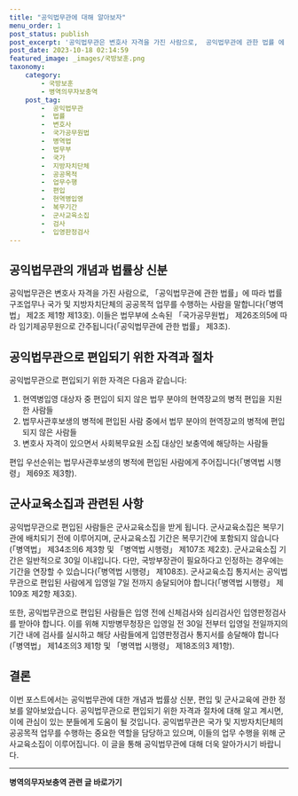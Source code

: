 ```yaml
---
title: "공익법무관에 대해 알아보자"
menu_order: 1
post_status: publish
post_excerpt: '공익법무관은 변호사 자격을 가진 사람으로,  공익법무관에 관한 법률 에 따라 법률구조업무나 국가 및 지방자치단체의 공공목적 업무를 수행하는 사람을 말합니다  병역법  제2조 제1항 제13호 . 이들은 법무부에 소속된  국가공무원법  제26조의5에 따라 임기제공무원으로 간주됩니다  공익법무관에 관한 법률  제3조 .'
post_date: 2023-10-18 02:14:59
featured_image: _images/국방보훈.png
taxonomy:
    category:
        - 국방보훈
        - 병역의무자보충역
    post_tag:
        -  공익법무관
        -  법률
        -  변호사
        -  국가공무원법
        -  병역법
        -  법무부
        -  국가
        -  지방자치단체
        -  공공목적
        -  업무수행
        -  편입
        -  현역병입영
        -  복무기간
        -  군사교육소집
        -  검사
        -  입영판정검사
---
```





##   공익법무관의 개념과 법률상 신분

공익법무관은 변호사 자격을 가진 사람으로, 「공익법무관에 관한 법률」에 따라 법률구조업무나 국가 및 지방자치단체의 공공목적 업무를 수행하는 사람을 말합니다(「병역법」 제2조 제1항 제13호). 이들은 법무부에 소속된 「국가공무원법」 제26조의5에 따라 임기제공무원으로 간주됩니다(「공익법무관에 관한 법률」 제3조).

##   공익법무관으로 편입되기 위한 자격과 절차

공익법무관으로 편입되기 위한 자격은 다음과 같습니다:

1. 현역병입영 대상자 중 편입이 되지 않은 법무 분야의 현역장교의 병적 편입을 지원한 사람들
2. 법무사관후보생의 병적에 편입된 사람 중에서 법무 분야의 현역장교의 병적에 편입되지 않은 사람들
3. 변호사 자격이 있으면서 사회복무요원 소집 대상인 보충역에 해당하는 사람들

편입 우선순위는 법무사관후보생의 병적에 편입된 사람에게 주어집니다(「병역법 시행령」 제69조 제3항).

##   군사교육소집과 관련된 사항

공익법무관으로 편입된 사람들은 군사교육소집을 받게 됩니다. 군사교육소집은 복무기관에 배치되기 전에 이루어지며, 군사교육소집 기간은 복무기간에 포함되지 않습니다(「병역법」 제34조의6 제3항 및 「병역법 시행령」 제107조 제2호). 군사교육소집 기간은 일반적으로 30일 이내입니다. 다만, 국방부장관이 필요하다고 인정하는 경우에는 기간을 연장할 수 있습니다(「병역법 시행령」 제108조). 군사교육소집 통지서는 공익법무관으로 편입된 사람에게 입영일 7일 전까지 송달되어야 합니다(「병역법 시행령」 제109조 제2항 제3호).

또한, 공익법무관으로 편입된 사람들은 입영 전에 신체검사와 심리검사인 입영판정검사를 받아야 합니다. 이를 위해 지방병무청장은 입영일 전 30일 전부터 입영일 전일까지의 기간 내에 검사를 실시하고 해당 사람들에게 입영판정검사 통지서를 송달해야 합니다(「병역법」 제14조의3 제1항 및 「병역법 시행령」 제18조의3 제1항).

## 결론

이번 포스트에서는 공익법무관에 대한 개념과 법률상 신분, 편입 및 군사교육에 관한 정보를 알아보았습니다. 공익법무관으로 편입되기 위한 자격과 절차에 대해 알고 계시면, 이에 관심이 있는 분들에게 도움이 될 것입니다. 공익법무관은 국가 및 지방자치단체의 공공목적 업무를 수행하는 중요한 역할을 담당하고 있으며, 이들의 업무 수행을 위해 군사교육소집이 이루어집니다.  이 글을 통해 공익법무관에 대해 더욱 알아가시기 바랍니다.
<!-- wp:separator -->
<hr class="wp-block-separator has-alpha-channel-opacity"/>
<!-- /wp:separator -->

<!-- wp:group {"backgroundColor":"base","layout":{"type":"constrained"}} -->
<div class="wp-block-group has-base-background-color has-background"><!-- wp:paragraph {"align":"center","fontSize":"medium"} -->
<p class="has-text-align-center has-large-font-size"><strong>병역의무자보충역 관련 글 바로가기</strong></p>
<!-- /wp:paragraph -->


<!-- wp:latest-posts
{"categories":[{"id":9045,"count":19,"description":"","link":"https://uknowlaw.com/category/%eb%b3%91%ec%97%ad%ec%9d%98%eb%ac%b4%ec%9e%90%eb%b3%b4%ec%b6%a9%ec%97%ad/","name":"병역의무자보충역","slug":"병역의무자보충역","taxonomy":"category","parent":0,"meta":[],"_links":{"self":[{"href":"https://uknowlaw.com/wp-json/wp/v2/categories/9045"}],"collection":[{"href":"https://uknowlaw.com/wp-json/wp/v2/categories"}],"about":[{"href":"https://uknowlaw.com/wp-json/wp/v2/taxonomies/category"}],"wp:post_type":[{"href":"https://uknowlaw.com/wp-json/wp/v2/posts?categories=9045"}],"curies":[{"name":"wp","href":"https://api.w.org/{rel}","templated":true}]}}],"postsToShow":100,"excerptLength":28,"postLayout":"grid","columns":2,"featuredImageAlign":"left","featuredImageSizeSlug":"large","fontSize":18px} /--></div>
<!-- /wp:group -->
